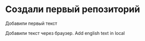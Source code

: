 # Создали первый репозиторий

Добавили первый текст

Добавили текст через браузер. Add english text in local
